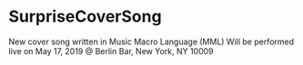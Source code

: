 # SurpriseCoverSong
New cover song written in Music Macro Language (MML)
Will be performed live on May 17, 2019 @ Berlin Bar, New York, NY 10009
